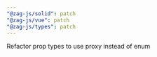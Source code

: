 ```yaml
---
"@zag-js/solid": patch
"@zag-js/vue": patch
"@zag-js/types": patch
---
```


Refactor prop types to use proxy instead of enum
